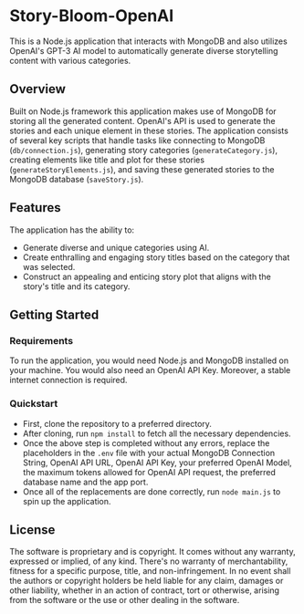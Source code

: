# Story-Bloom-OpenAI 

This is a Node.js application that interacts with MongoDB and also utilizes OpenAI's GPT-3 AI model to automatically generate diverse storytelling content with various categories.

## Overview

Built on Node.js framework this application makes use of MongoDB for storing all the generated content. OpenAI's API is used to generate the stories and each unique element in these stories. The application consists of several key scripts that handle tasks like connecting to MongoDB (`db/connection.js`), generating story categories (`generateCategory.js`), creating elements like title and plot for these stories (`generateStoryElements.js`), and saving these generated stories to the MongoDB database (`saveStory.js`).

## Features

The application has the ability to:

- Generate diverse and unique categories using AI.
- Create enthralling and engaging story titles based on the category that was selected.
- Construct an appealing and enticing story plot that aligns with the story's title and its category.

## Getting Started

### Requirements

To run the application, you would need Node.js and MongoDB installed on your machine. You would also need an OpenAI API Key. Moreover, a stable internet connection is required.

### Quickstart

- First, clone the repository to a preferred directory.
- After cloning, run `npm install` to fetch all the necessary dependencies.
- Once the above step is completed without any errors, replace the placeholders in the `.env` file with your actual MongoDB Connection String, OpenAI API URL, OpenAI API Key, your preferred OpenAI Model, the maximum tokens allowed for OpenAI API request, the preferred database name and the app port.
- Once all of the replacements are done correctly, run `node main.js` to spin up the application.

## License

The software is proprietary and is copyright. It comes without any warranty, expressed or implied, of any kind. There's no warranty of merchantability, fitness for a specific purpose, title, and non-infringement. In no event shall the authors or copyright holders be held liable for any claim, damages or other liability, whether in an action of contract, tort or otherwise, arising from the software or the use or other dealing in the software.